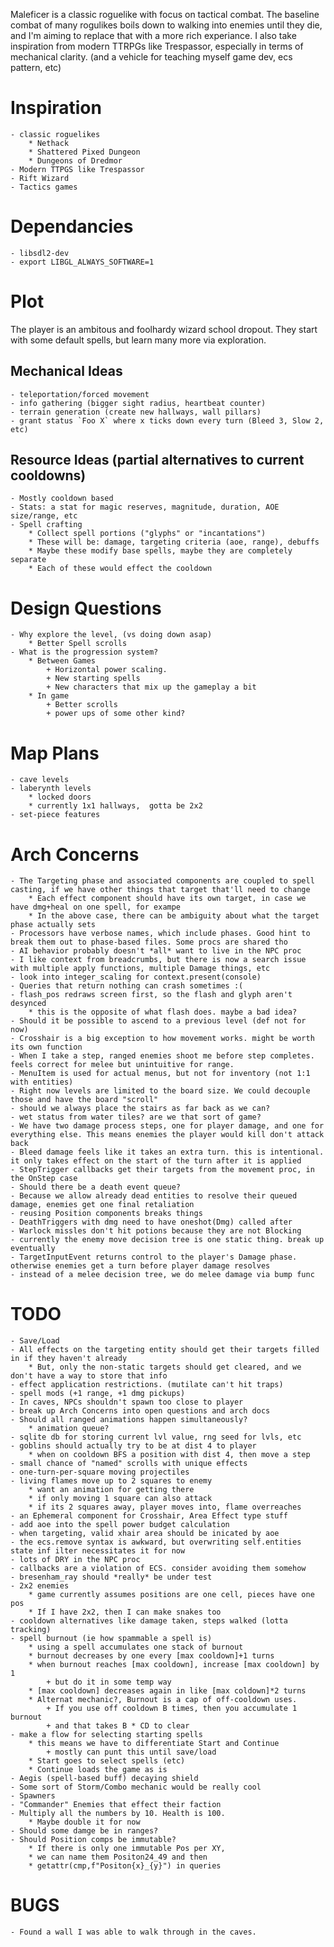 Maleficer is a classic roguelike with focus on tactical combat.
The baseline combat of many rogulikes boils down to walking into enemies until they die, and I'm aiming to replace that with a more rich experiance.
I also take inspiration from modern TTRPGs like Trespassor, especially in terms of mechanical clarity. 
(and a vehicle for teaching myself game dev, ecs pattern, etc)

# Inspiration
    - classic roguelikes
        * Nethack
        * Shattered Pixed Dungeon
        * Dungeons of Dredmor
    - Modern TTPGS like Trespassor
    - Rift Wizard
    - Tactics games

# Dependancies
    - libsdl2-dev
    - export LIBGL_ALWAYS_SOFTWARE=1

# Plot
The player is an ambitous and foolhardy wizard school dropout. They start with some default spells, but learn many more via exploration.

## Mechanical Ideas
    - teleportation/forced movement
    - info gathering (bigger sight radius, heartbeat counter)
    - terrain generation (create new hallways, wall pillars)
    - grant status `Foo X` where x ticks down every turn (Bleed 3, Slow 2, etc)

## Resource Ideas (partial alternatives to current cooldowns)
    - Mostly cooldown based
    - Stats: a stat for magic reserves, magnitude, duration, AOE size/range, etc
    - Spell crafting
        * Collect spell portions ("glyphs" or "incantations")
        * These will be: damage, targeting criteria (aoe, range), debuffs
        * Maybe these modify base spells, maybe they are completely separate
        * Each of these would effect the cooldown

# Design Questions
    - Why explore the level, (vs doing down asap)
        * Better Spell scrolls
    - What is the progression system?
        * Between Games
            + Horizontal power scaling.
            + New starting spells
            + New characters that mix up the gameplay a bit
        * In game
            + Better scrolls
            + power ups of some other kind?

# Map Plans
    - cave levels
    - laberynth levels
        * locked doors
        * currently 1x1 hallways,  gotta be 2x2
    - set-piece features

# Arch Concerns
    - The Targeting phase and associated components are coupled to spell casting, if we have other things that target that'll need to change
        * Each effect component should have its own target, in case we have dmg+heal on one spell, for exampe
        * In the above case, there can be ambiguity about what the target phase actually sets
    - Processors have verbose names, which include phases. Good hint to break them out to phase-based files. Some procs are shared tho
    - AI behavior probably doesn't *all* want to live in the NPC proc
    - I like context from breadcrumbs, but there is now a search issue with multiple apply functions, multiple Damage things, etc
    - look into integer_scaling for context.present(console)
    - Queries that return nothing can crash sometimes :(
    - flash_pos redraws screen first, so the flash and glyph aren't desynced
        * this is the opposite of what flash does. maybe a bad idea?
    - Should it be possible to ascend to a previous level (def not for now)
    - Crosshair is a big exception to how movement works. might be worth its own function
    - When I take a step, ranged enemies shoot me before step completes. feels correct for melee but unintuitive for range.
    - MenuItem is used for actual menus, but not for inventory (not 1:1 with entities)
    - Right now levels are limited to the board size. We could decouple those and have the board "scroll"
    - should we always place the stairs as far back as we can?
    - wet status from water tiles? are we that sort of game?
    - We have two damage process steps, one for player damage, and one for everything else. This means enemies the player would kill don't attack back
    - Bleed damage feels like it takes an extra turn. this is intentional. it only takes effect on the start of the turn after it is applied
    - StepTrigger callbacks get their targets from the movement proc, in the OnStep case
    - Should there be a death event queue?
    - Because we allow already dead entities to resolve their queued damage, enemies get one final retaliation
    - reusing Position components breaks things
    - DeathTriggers with dmg need to have oneshot(Dmg) called after
    - Warlock missles don't hit potions because they are not Blocking
    - currently the enemy move decision tree is one static thing. break up eventually
    - TargetInputEvent returns control to the player's Damage phase. otherwise enemies get a turn before player damage resolves
    - instead of a melee decision tree, we do melee damage via bump func
# TODO
    - Save/Load
    - All effects on the targeting entity should get their targets filled in if they haven't already
        * But, only the non-static targets should get cleared, and we don't have a way to store that info
    - effect application restrictions. (mutilate can't hit traps)
    - spell mods (+1 range, +1 dmg pickups)
    - In caves, NPCs shouldn't spawn too close to player
    - break up Arch Concerns into open questions and arch docs
    - Should all ranged animations happen simultaneously?
        * animation queue?
    - sqlite db for storing current lvl value, rng seed for lvls, etc
    - goblins should actually try to be at dist 4 to player
        * when on cooldown BFS a position with dist 4, then move a step
    - small chance of "named" scrolls with unique effects
    - one-turn-per-square moving projectiles
    - living flames move up to 2 squares to enemy
        * want an animation for getting there
        * if only moving 1 square can also attack
        * if its 2 squares away, player moves into, flame overreaches
    - an Ephemeral component for Crosshair, Area Effect type stuff
    - add aoe into the spell power budget calculation
    - when targeting, valid xhair area should be inicated by aoe
    - the ecs.remove syntax is awkward, but overwriting self.entities state inf ilter necessitates it for now
    - lots of DRY in the NPC proc
    - callbacks are a violation of ECS. consider avoiding them somehow
    - bresenham_ray should *really* be under test
    - 2x2 enemies
        * game currently assumes positions are one cell, pieces have one pos
        * If I have 2x2, then I can make snakes too
    - cooldown alternatives like damage taken, steps walked (lotta tracking)
    - spell burnout (ie how spammable a spell is)
        * using a spell accumulates one stack of burnout
        * burnout decreases by one every [max cooldown]+1 turns
        * when burnout reaches [max cooldown], increase [max cooldown] by 1
            + but do it in some temp way
        * [max cooldown] decreases again in like [max coldown]*2 turns
        * Alternat mechanic?, Burnout is a cap of off-cooldown uses.
            + If you use off cooldown B times, then you accumulate 1 burnout
            + and that takes B * CD to clear
    - make a flow for selecting starting spells
        * this means we have to differentiate Start and Continue
            + mostly can punt this until save/load
        * Start goes to select spells (etc)
        * Continue loads the game as is
    - Aegis (spell-based buff) decaying shield
    - Some sort of Storm/Combo mechanic would be really cool
    - Spawners
    - "Commander" Enemies that effect their faction
    - Multiply all the numbers by 10. Health is 100.
        * Maybe double it for now
    - Should some damge be in ranges?
    - Should Position comps be immutable?
        * If there is only one immutable Pos per XY,
        * we can name them Positon24_49 and then
        * getattr(cmp,f"Positon{x}_{y}") in queries
# BUGS
    - Found a wall I was able to walk through in the caves.
